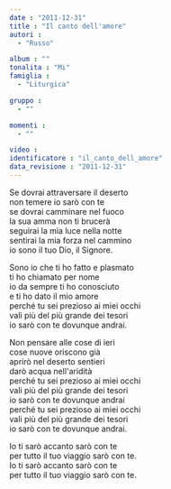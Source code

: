 ```yaml
---
date : "2011-12-31"
title : "Il canto dell'amore"
autori : 
  - "Russo"

album : ""
tonalita : "Mi"
famiglia : 
  - "Liturgica"

gruppo : 
  - ""

momenti : 
  - ""

video : 
identificatore : "il_canto_dell_amore"
data_revisione : "2011-12-31"
---
```

  
  
Se dovrai attraversare il deserto  
non temere io sarò con te  
se dovrai camminare nel fuoco  
la sua amma non ti brucerà  
seguirai la mia luce nella notte   
sentirai la mia forza nel cammino   
io sono il tuo Dio,  il Signore.   
  
  
Sono io che ti ho fatto e plasmato  
ti ho chiamato per nome  
io da sempre ti ho conosciuto  
e ti ho dato il mio amore  
perché tu sei prezioso ai miei occhi   
vali più del più grande dei tesori   
io sarò con te  dovunque andrai.   
  
  
  
  
  
  
  
  
Non pensare alle cose di ieri  
cose nuove oriscono già  
aprirò nel deserto sentieri  
darò acqua nell'aridità  
perché tu sei prezioso ai miei occhi   
vali più del più grande dei tesori   
io sarò con te  dovunque andrai   
perché tu sei prezioso ai miei occhi   
vali più del più grande dei tesori   
io sarò con te  dovunque andrai.   
  
  
 Io ti sarò accanto sarò con te   
 per tutto il tuo viaggio sarò con te.   
 Io ti sarò accanto sarò con te   
 per tutto il tuo viaggio sarò con te.   
  
  
  

